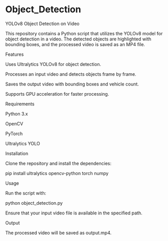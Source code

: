 # Object_Detection

YOLOv8 Object Detection on Video

This repository contains a Python script that utilizes the YOLOv8 model for object detection in a video. The detected objects are highlighted with bounding boxes, and the processed video is saved as an MP4 file.

Features

Uses Ultralytics YOLOv8 for object detection.

Processes an input video and detects objects frame by frame.

Saves the output video with bounding boxes and vehicle count.

Supports GPU acceleration for faster processing.

Requirements

Python 3.x

OpenCV

PyTorch

Ultralytics YOLO

Installation

Clone the repository and install the dependencies:

pip install ultralytics opencv-python torch numpy

Usage

Run the script with:

python object_detection.py

Ensure that your input video file is available in the specified path.

Output

The processed video will be saved as output.mp4.
